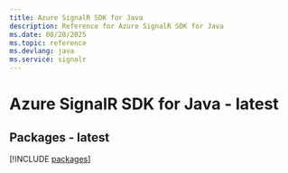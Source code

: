 ```yaml
---
title: Azure SignalR SDK for Java
description: Reference for Azure SignalR SDK for Java
ms.date: 08/28/2025
ms.topic: reference
ms.devlang: java
ms.service: signalr
---
```

# Azure SignalR SDK for Java - latest
## Packages - latest
[!INCLUDE [packages](signalr-index.md)]